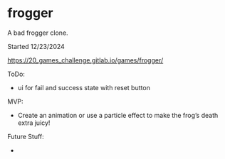 # frogger
A bad frogger clone.

Started 12/23/2024

https://20_games_challenge.gitlab.io/games/frogger/

ToDo:

- ui for fail and success state with reset button

MVP:

- Create an animation or use a particle effect to make the frog’s death extra juicy!

Future Stuff:

- 
